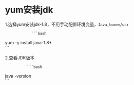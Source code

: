# yum安装jdk

1.选择yum安装jdk-1.8，不用手动配置环境变量，`Java_home=/usr`

                ```bash
yum -y install java-1.8*              
                ```

2.查看JDK版本

              ```bash
java -version  
              ```

